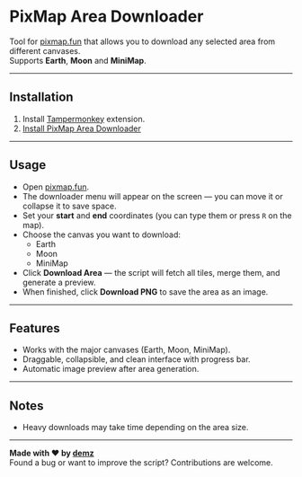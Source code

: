 # PixMap Area Downloader

Tool for [pixmap.fun](https://pixmap.fun) that allows you to download any selected area from different canvases.  
Supports **Earth**, **Moon** and **MiniMap**.

---

## Installation
1. Install [Tampermonkey](https://www.tampermonkey.net) extension.
2. [Install PixMap Area Downloader](https://github.com/Demz18/Pixmap-Area-Download/raw/main/dist/main.user.js)

---

## Usage
* Open [pixmap.fun](https://pixmap.fun).
* The downloader menu will appear on the screen — you can move it or collapse it to save space.
* Set your **start** and **end** coordinates (you can type them or press `R` on the map).
* Choose the canvas you want to download:
  - Earth  
  - Moon  
  - MiniMap  
* Click **Download Area** — the script will fetch all tiles, merge them, and generate a preview.
* When finished, click **Download PNG** to save the area as an image.

---

## Features
* Works with the major canvases (Earth, Moon, MiniMap).  
* Draggable, collapsible, and clean interface with progress bar.  
* Automatic image preview after area generation.  

---

## Notes
* Heavy downloads may take time depending on the area size.  

---

**Made with ❤️ by [demz](https://github.com/Demz18)**  
Found a bug or want to improve the script? Contributions are welcome.
